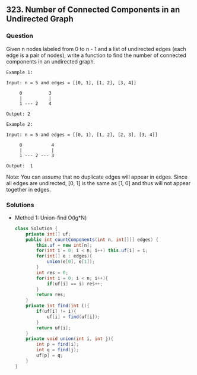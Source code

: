 ## 323. Number of Connected Components in an Undirected Graph

### Question
Given n nodes labeled from 0 to n - 1 and a list of undirected edges (each edge is a pair of nodes), write a function to find the number of connected components in an undirected graph.

```
Example 1:

Input: n = 5 and edges = [[0, 1], [1, 2], [3, 4]]

     0          3
     |          |
     1 --- 2    4 

Output: 2

Example 2:

Input: n = 5 and edges = [[0, 1], [1, 2], [2, 3], [3, 4]]

     0           4
     |           |
     1 --- 2 --- 3

Output:  1
```

Note:
You can assume that no duplicate edges will appear in edges. Since all edges are undirected, [0, 1] is the same as [1, 0] and thus will not appear together in edges.

### Solutions
* Method 1: Union-find O(lg*N)
	```Java
	class Solution {
		private int[] uf;
		public int countComponents(int n, int[][] edges) {
			this.uf = new int[n];
			for(int i = 0; i < n; i++) this.uf[i] = i;
			for(int[] e : edges){
				union(e[0], e[1]);
			}
			int res = 0;
			for(int i = 0; i < n; i++){
				if(uf[i] == i) res++;
			}
			return res;
		}
		private int find(int i){
			if(uf[i] != i){
				uf[i] = find(uf[i]);
			}
			return uf[i];
		}
		private void union(int i, int j){
			int p = find(i);
			int q = find(j);
			uf[p] = q;
		}
	}
	```
